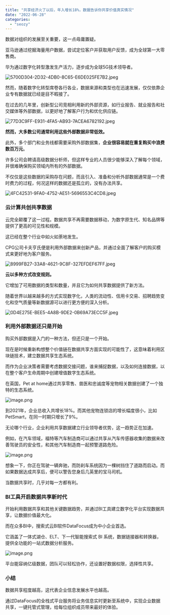 ```yaml
---
title: "共享经济火了以后，年入增长18%，数据告诉你共享价值真实情况"
date: "2022-06-28"
categories: 
  - "seozy"
---
```


数据对组织的发展至关重要，这一点毋庸置疑。

亚马逊通过挖掘海量用户数据，尝试定位客户并获取用户反馈，成为全球第一大零售商。

华为通过数字化转型激发生产活力，逐步成为全球5G技术领导者。

![5700D304-2D32-4DB0-8C65-E6DE025FE7B2.jpeg](images/1656427272-5700d304-2d32-4db0-8c65-e6de025fe7b2-jpeg.jpeg)

然而，随着数字化转型席卷各行各业，数据来源和类型也在迅速发展，仅仅依靠企业专有数据就已经是目不暇接了。

在过去的几年里，创新型公司竞相利用新的外部资源，如行业报告、就业报告和社交媒体等外部数据，以更好地了解客户行为和优化供应链。

![77D3C9FF-E931-4FA5-AB93-7ACEA6782192.jpeg](images/1656427273-77d3c9ff-e931-4fa5-ab93-7acea6782192-jpeg.jpeg)

**然而，大多数公司通常利用这些外部数据非常低效。**

此外，多个部门和业务线都需要采购外部数据集，**企业很容易就在重复购买中浪费数百万元**。

许多公司会聘请高级数据分析师，但这样专业的人员很少能够深入了解每个领域，并很难确保购买领域内所有的外部数据。

不仅仅是这些数据的采购存在问题，而且引入、准备和分析外部数据通常是一个费时费力的过程，何况这样的数据还是孤立的，没有办法共享。

![4FC42531-9FA0-4752-AE51-5696553C4CD8.jpeg](images/1656427275-4fc42531-9fa0-4752-ae51-5696553c4cd8-jpeg.jpeg)

### 云计算共创共享数据

云完全颠覆了这一过程。数据共享不再需要数据移动，为数字原生代、知名品牌等提供了更高的可见性和规模。

这已经在整个行业中如火如荼地发生。

CPG公司卡夫亨氏便是利用外部数据来创新产品，并通过全面了解客户的购买模式来更好地为客户服务。

![8999FB27-33A8-4621-9C8F-327EFDEF67FF.jpeg](images/1656427278-8999fb27-33a8-4621-9c8f-327efdef67ff-jpeg.jpeg)

**云以多种方式改变规则。**

它增加了可用数据的类型和数量，并且它为如何共享数据提供了新方法。

随着世界以越来越多的方式实现数字化，人类的流动性、信用卡交易、招聘趋势变化和空气质量等新数据源可以进行更方便的深入分析。

![0D4E275E-BEE5-4A8B-9DE2-0B69A73ECC5F.jpeg](images/1656427282-0d4e275e-bee5-4a8b-9de2-0b69a73ecc5f-jpeg-scaled.jpeg)

### 利用外部数据还只是开始

购买外部数据是入门的一种方法，但还只是一个开始。

现在是时候重新构想整个价值链在数据共享方面实现的可能性了，这意味着利用区块链技术，建立数据共享生态系统。

而作为企业决策者需要考虑数据交接问题，谁来捕捉数据，以及如何连接数据，以在整个客户生命周期中创建增值数字生态系统。

在英国，Pet at home通过共享零售、兽医和忠诚度等宠物相关数据创建了一个独特的生态系统。

![image.png](images/1656427289-image-png.png)

到2021年，企业总收入共增长18%。而其他宠物连锁店的增长幅度很小，比如PetSmart，在同一时期只增长了9%。

无论哪个行业，企业利用共享数据建立行业领导者优势，这一趋势正在加速。

例如，在汽车领域，福特等汽车制造商可以通过共享从汽车传感器收集的数据来改善驾驶员的安全性，和其他汽车制造商一起预警道路危险。

![image.png](images/1656427294-image-png.png)

想象一下，你正在驾驶一辆奔驰，而防刹车系统因为一棵树挡住了道路而启动。而如果数据达成共享后，便可以警告您身后几英里的宝马司机。

当数据共享时，几乎对每一方都有利。

### BI工具开启数据共享新时代

开始利用数据共享和其他关键数据趋势，并通过BI工具建立数字化平台实现数据共享，让数据价值最大化。

而在众多BI中，搜索式云BI软件DataFocus成为中小企业首选。

它涵盖了一体式湖仓、ELT、下一代智能搜索式 BI 系统，数据链接器和转换器，提供全功能的一站式数据分析服务。

![image.png](images/1656427304-image-png.png)

平台能容纳亿级数据，团队可以轻松协作，还设置好数据权限，选择性共享。

### 小结

数据共享程度越高，这代表企业信息发展水平也越高。

通过DataFocus的全栈式平台服务将业务信息实时更新至系统中，实现企业数据共享，一键托管式管理，给每位组织成员带来最好的体验。
